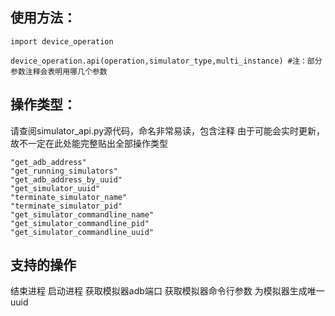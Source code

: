 ## 使用方法：
```
import device_operation

device_operation.api(operation,simulator_type,multi_instance) #注：部分参数注释会表明用哪几个参数
```
## 操作类型：
请查阅simulator_api.py源代码，命名非常易读，包含注释
由于可能会实时更新，故不一定在此处能完整贴出全部操作类型
```
"get_adb_address"
"get_running_simulators"
"get_adb_address_by_uuid"
"get_simulator_uuid"
"terminate_simulator_name"
"terminate_simulator_pid"
"get_simulator_commandline_name"
"get_simulator_commandline_pid"
"get_simulator_commandline_uuid"

```
## 支持的操作
结束进程 启动进程 获取模拟器adb端口 获取模拟器命令行参数 为模拟器生成唯一uuid